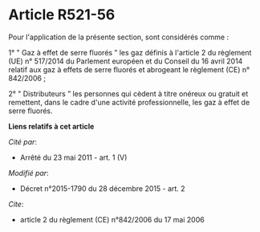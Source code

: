 # Article R521-56

Pour l'application de la présente section, sont considérés comme :

1° " Gaz à effet de serre fluorés ” les gaz définis à l'article 2 du règlement (UE) n° 517/2014 du Parlement européen et du
Conseil du 16 avril 2014 relatif aux gaz à effets de serre fluorés et abrogeant le règlement (CE) n° 842/2006 ;

2° " Distributeurs ” les personnes qui cèdent à titre onéreux ou gratuit et remettent, dans le cadre d'une activité
professionnelle, les gaz à effet de serre fluorés.

**Liens relatifs à cet article**

_Cité par_:

  - Arrêté du 23 mai 2011 - art. 1 (V)

_Modifié par_:

  - Décret n°2015-1790 du 28 décembre 2015 - art. 2

_Cite_:

  - article 2 du règlement (CE) n°842/2006 du 17 mai 2006
